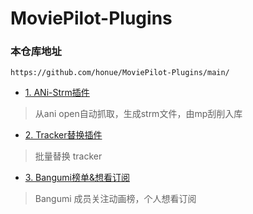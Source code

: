 # MoviePilot-Plugins

### 本仓库地址

```
https://github.com/honue/MoviePilot-Plugins/main/
```

- [1. ANi-Strm插件](./docs/anistrm.md)

> 从ani open自动抓取，生成strm文件，由mp刮削入库

- [2. Tracker替换插件](./docs/trackereditor.md)

> 批量替换 tracker 

- [3. Bangumi榜单&想看订阅](https://github.com/honue/MoviePilot-Plugins)

> Bangumi 成员关注动画榜，个人想看订阅